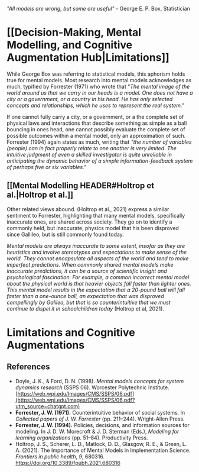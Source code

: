 *"All models are wrong, but some are useful"* -  George E. P. Box, Statistician
# [[Decision-Making, Mental Modelling, and Cognitive Augmentation Hub|Limitations]]
While George Box was referring to statistical models, this aphorism holds true for mental models. Most research into mental models acknowledges as much, typified by Forrester (1971) who wrote that "*The mental image of the world around us that we carry in our heads is a model. One does not have a city or a government, or a country in his head. He has only selected concepts and relationships, which he uses to represent the real system."* 

If one cannot fully carry a city, or a government, or a the complete set of physical laws and interactions that describe something as simple as a ball bouncing in ones head, one cannot possibly evaluate the complete set of possible outcomes within a mental model, only an approximation of such. Forrester (1994) again states as much, writing that *"the number of variables (people) can in fact properly relate to one another is very limited. The intuitive judgment of even a skilled investigator is quite unreliable in anticipating the dynamic behavior of a simple information-feedback system of perhaps five or six variables."* 

## [[Mental Modelling HEADER#Holtrop et al.|Holtrop et al.]]
Other related views abound. (Holtrop et al., 2021) express a similar sentiment to Forrester, highlighting that many mental models, specifically inaccurate ones, are shared across society. They go on to identify a commonly held, but inaccurate, physics model that his been disproved since Gallileo, but is still commonly found today.

*Mental models are always inaccurate to some extent, insofar as they are heuristics and involve stereotypes and expectations to make sense of the world. They cannot encapsulate all aspects of the world and tend to make imperfect predictions. When commonly shared mental models make inaccurate predictions, it can be a source of scientific insight and psychological fascination. For example, a common incorrect mental model about the physical world is that heavier objects fall faster than lighter ones. This mental model results in the expectation that a 20-pound ball will fall faster than a one-ounce ball, an expectation that was disproved compellingly by Galileo, but that is so counterintuitive that we must continue to dispel it in schoolchildren today* (Holtrop et al, 2021).

# Limitations and Cognitive Augmentations 




## References
- Doyle, J. K., & Ford, D. N. (1998). _Mental models concepts for system dynamics research_ (SSPS 06). Worcester Polytechnic Institute. [https://web.wpi.edu/Images/CMS/SSPS/06.pdf](https://web.wpi.edu/Images/CMS/SSPS/06.pdf?utm_source=chatgpt.com)
- **Forrester, J. W. (1971).** Counterintuitive behavior of social systems. In _Collected papers of J. W. Forrester_ (pp. 211–244). Wright-Allen Press.
- **Forrester, J. W. (1994).** Policies, decisions, and information sources for modeling. In J. D. W. Morecroft & J. D. Sterman (Eds.), _Modeling for learning organizations_ (pp. 51–84). Productivity Press.
- Holtrop, J. S., Scherer, L. D., Matlock, D. D., Glasgow, R. E., & Green, L. A. (2021). The Importance of Mental Models in Implementation Science. _Frontiers in public health_, _9_, 680316. https://doi.org/10.3389/fpubh.2021.680316